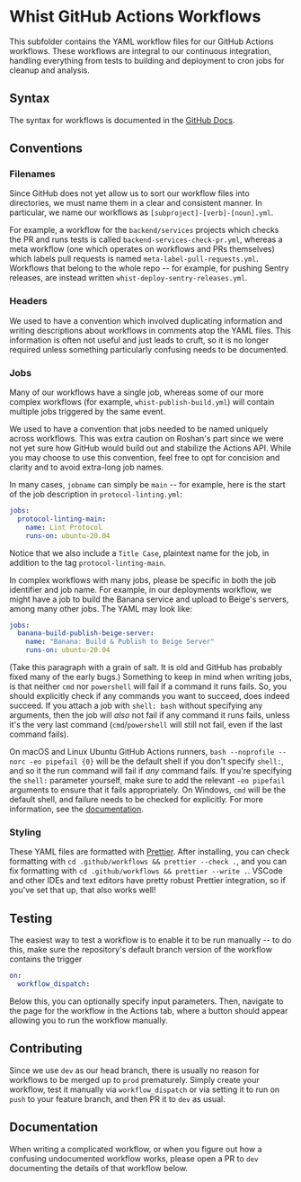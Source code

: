 # Whist GitHub Actions Workflows

This subfolder contains the YAML workflow files for our GitHub Actions workflows. These workflows are integral to our continuous integration, handling everything from tests to building and deployment to cron jobs for cleanup and analysis.

## Syntax

The syntax for workflows is documented in the [GitHub Docs](https://docs.github.com/en/free-pro-team@latest/actions/reference/workflow-syntax-for-github-actions).

## Conventions

### Filenames

Since GitHub does not yet allow us to sort our workflow files into directories, we must name them in a clear and consistent manner. In particular, we name our workflows as `[subproject]-[verb]-[noun].yml`.

For example, a workflow for the `backend/services` projects which checks the PR and runs tests is called `backend-services-check-pr.yml`, whereas a meta workflow (one which operates on workflows and PRs themselves) which labels pull requests is named `meta-label-pull-requests.yml`. Workflows that belong to the whole repo -- for example, for pushing Sentry releases, are instead written `whist-deploy-sentry-releases.yml`.

### Headers

We used to have a convention which involved duplicating information and writing descriptions about workflows in comments atop the YAML files. This information is often not useful and just leads to cruft, so it is no longer required unless something particularly confusing needs to be documented.

### Jobs

Many of our workflows have a single job, whereas some of our more complex workflows (for example, `whist-publish-build.yml`) will contain multiple jobs triggered by the same event.

We used to have a convention that jobs needed to be named uniquely across workflows. This was extra caution on Roshan's part since we were not yet sure how GitHub would build out and stabilize the Actions API. While you may choose to use this convention, feel free to opt for concision and clarity and to avoid extra-long job names.

In many cases, `jobname` can simply be `main` -- for example, here is the start of the job description in `protocol-linting.yml`:

```yaml
jobs:
  protocol-linting-main:
    name: Lint Protocol
    runs-on: ubuntu-20.04
```

Notice that we also include a `Title Case`, plaintext name for the job, in addition to the tag `protocol-linting-main`.

In complex workflows with many jobs, please be specific in both the job identifier and job name. For example, in our deployments workflow, we might have a job to build the Banana service and upload to Beige's servers, among many other jobs. The YAML may look like:

```yaml
jobs:
  banana-build-publish-beige-server:
    name: "Banana: Build & Publish to Beige Server"
    runs-on: ubuntu-20.04
```

(Take this paragraph with a grain of salt. It is old and GitHub has probably fixed many of the early bugs.) Something to keep in mind when writing jobs, is that neither `cmd` nor `powershell` will fail if a command it runs fails. So, you should explicitly check if any commands you want to succeed, does indeed succeed. If you attach a job with `shell: bash` without specifying any arguments, then the job will _also_ not fail if any command it runs fails, unless it's the very last command (`cmd`/`powershell` will still not fail, even if the last command fails).

On macOS and Linux Ubuntu GitHub Actions runners, `bash --noprofile --norc -eo pipefail {0}` will be the default shell if you don't specify `shell:`, and so it the run command will fail if _any_ command fails. If you're specifying the `shell:` parameter yourself, make sure to add the relevant `-eo pipefail` arguments to ensure that it fails appropriately. On Windows, `cmd` will be the default shell, and failure needs to be checked for explicitly. For more information, see the [documentation](https://docs.github.com/en/actions/reference/workflow-syntax-for-github-actions#using-a-specific-shell).

### Styling

These YAML files are formatted with [Prettier](https://github.com/prettier/prettier). After installing, you can check formatting with `cd .github/workflows && prettier --check .`, and you can fix formatting with `cd .github/workflows && prettier --write .`. VSCode and other IDEs and text editors have pretty robust Prettier integration, so if you've set that up, that also works well!

## Testing

The easiest way to test a workflow is to enable it to be run manually -- to do this, make sure the repository's default branch version of the workflow contains the trigger

```yaml
on:
  workflow_dispatch:
```

Below this, you can optionally specify input parameters. Then, navigate to the page for the workflow in the Actions tab, where a button should appear allowing you to run the workflow manually.

## Contributing

Since we use `dev` as our head branch, there is usually no reason for workflows to be merged up to `prod` prematurely. Simply create your workflow, test it manually via `workflow_dispatch` or via setting it to run on `push` to your feature branch, and then PR it to `dev` as usual.

## Documentation

When writing a complicated workflow, or when you figure out how a confusing undocumented workflow works, please open a PR to `dev` documenting the details of that workflow below.
